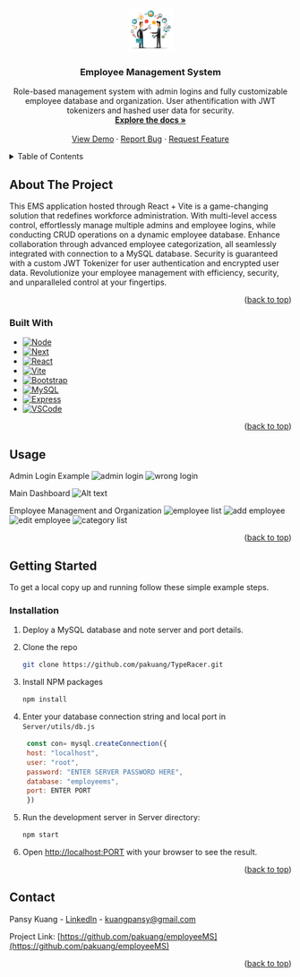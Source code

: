 
<!-- PROJECT LOGO -->
<br />
<div align="center">
  <a href="https://github.com/pakuang/employeeMS">
    <img src="READMEAssets/emsIcon.png" alt="Logo" width="80" height="80">
  </a>

<h3 align="center">Employee Management System</h3>

  <p align="center">
    Role-based management system with admin logins and fully customizable employee database and organization. User athentification with JWT tokenizers and hashed user data for security.
    <br />
    <a href="https://github.com/pakuang/employeeMS"><strong>Explore the docs »</strong></a>
    <br />
    <br />
    <a href="https://github.com/pakuang/employeeMS">View Demo</a>
    ·
    <a href="https://github.com/pakuang/employeeMS/issues">Report Bug</a>
    ·
    <a href="https://github.com/pakuang/employeeMS/issues">Request Feature</a>
  </p>
</div>



<!-- TABLE OF CONTENTS -->
<details>
  <summary>Table of Contents</summary>
  <ol>
    <li>
      <a href="#about-the-project">About The Project</a>
      <ul>
        <li><a href="#built-with">Built With</a></li>
      </ul>
    </li>
    <li><a href="#usage">Usage</a></li>
    <li>
      <a href="#getting-started">Getting Started</a>
      <ul>
        <li><a href="#installation">Installation</a></li>
      </ul>
    </li>
    <li><a href="#contact">Contact</a></li>
    <li><a href="#acknowledgments">Acknowledgments</a></li>
  </ol>
</details>



<!-- ABOUT THE PROJECT -->
## About The Project

This EMS application hosted through React + Vite is a game-changing solution that redefines workforce administration. With multi-level access control, effortlessly manage multiple admins and employee logins, while conducting CRUD operations on a dynamic employee database. Enhance collaboration through advanced employee categorization, all seamlessly integrated with connection to a MySQL database. Security is guaranteed with a custom JWT Tokenizer for user authentication and encrypted user data.  Revolutionize your employee management with efficiency, security, and unparalleled control at your fingertips.

<p align="right">(<a href="#readme-top">back to top</a>)</p>



### Built With

* [![Node][NodeJS]][Node-url]
* [![Next][Next.js]][Next-url]
* [![React][React.js]][React-url]
* [![Vite][Vite]][Vite-url]
* [![Bootstrap][Bootstrap.com]][Bootstrap-url]
* [![MySQL][MySQL]][MySQL-url]
* [![Express][Express.js]][Express-url]
* [![VSCode][Visual Studio Code]][VSCode-url]



<p align="right">(<a href="#readme-top">back to top</a>)</p>

<!-- USAGE EXAMPLES -->
## Usage

Admin Login Example
![admin login](../READMEAssets/adminLogin.png)
![wrong login](../READMEAssets/wrongLogin.png)

Main Dashboard
![Alt text](../READMEAssets/dashboard.png)

Employee Management and Organization
![employee list](../READMEAssets/employeeList.png)
![add employee](../READMEAssets/addEmployee.png)
![edit employee](../READMEAssets/editEmployee.png)
![category list](../READMEAssets/categoryList.png)

<p align="right">(<a href="#readme-top">back to top</a>)</p>

<!-- GETTING STARTED -->
## Getting Started

To get a local copy up and running follow these simple example steps.


### Installation

1. Deploy a MySQL database and note server and port details.
2. Clone the repo
   ```sh
   git clone https://github.com/pakuang/TypeRacer.git
   ```
3. Install NPM packages
   ```sh
   npm install
   ```
4. Enter your database connection string and local port in `Server/utils/db.js`
   ```js
    const con= mysql.createConnection({
    host: "localhost",
    user: "root",
    password: "ENTER SERVER PASSWORD HERE",
    database: "employeems",
    port: ENTER PORT
    })

   ```
5. Run the development server in Server directory:

    ```bash
    npm start
    ```
6. Open [http://localhost:PORT](http://localhost:PORT) with your browser to see the result. 

<p align="right">(<a href="#readme-top">back to top</a>)</p>



<!-- CONTACT -->
## Contact

Pansy Kuang - [LinkedIn](https://linkedin.com/in/pansykuang) - kuangpansy@gmail.com

Project Link: [https://github.com/pakuang/employeeMS](https://github.com/pakuang/employeeMS)

<p align="right">(<a href="#readme-top">back to top</a>)</p>




<!-- MARKDOWN LINKS & IMAGES -->
<!-- https://www.markdownguide.org/basic-syntax/#reference-style-links -->
[linkedin-shield]: https://img.shields.io/badge/-LinkedIn-black.svg?style=for-the-badge&logo=linkedin&colorB=555
[linkedin-url]: https://linkedin.com/in/pansykuang


[NodeJS]: https://img.shields.io/badge/node.js-6DA55F?style=for-the-badge&logo=node.js&logoColor=white
[Node-url]: https://nodejs.org
[Next.js]: https://img.shields.io/badge/next.js-000000?style=for-the-badge&logo=nextdotjs&logoColor=white
[Next-url]: https://nextjs.org/
[React.js]: https://img.shields.io/badge/React-20232A?style=for-the-badge&logo=react&logoColor=61DAFB
[React-url]: https://reactjs.org/
[Bootstrap.com]: https://img.shields.io/badge/Bootstrap-563D7C?style=for-the-badge&logo=bootstrap&logoColor=white
[Bootstrap-url]: https://getbootstrap.com
[Express.js]: https://img.shields.io/badge/express.js-%23404d59.svg?style=for-the-badge&logo=express&logoColor=%2361DAFB
[Express-url]: https://expressjs.com
[MySQL]: https://img.shields.io/badge/mysql-%2300f.svg?style=for-the-badge&logo=mysql&logoColor=white
[MySQL-url]: https://www.mysql.com/ 
[Vite]: https://img.shields.io/badge/vite-%23646CFF.svg?style=for-the-badge&logo=vite&logoColor=white
[Vite-url]: https://vitejs.dev/
[Visual Studio Code]: https://img.shields.io/badge/Visual%20Studio%20Code-0078d7.svg?style=for-the-badge&logo=visual-studio-code&logoColor=white
[VSCode-url]: https://code.visualstudio.com/
